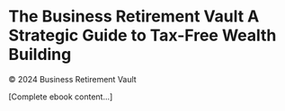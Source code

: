 # The Business Retirement Vault A Strategic Guide to Tax-Free Wealth Building

© 2024 Business Retirement Vault

[Complete ebook content...]